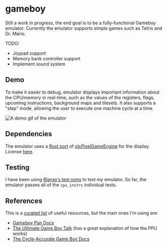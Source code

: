 # gameboy

Still a work in progress, the end goal is to be a fully-functional Gameboy emulator. Currently the emulator supports simple games such as Tetris and Dr. Mario.

TODO:
 - Joypad support
 - Memory bank controller support
 - Implement sound system
 
## Demo
 
To make it easier to debug, emulator displays important information about the CPU/memory in real-time, such as the values of the registers, flags, upcoming instructions, background maps and tilesets. It also supports a "step" mode, allowing the user to execute one machine cycle at a time.
 
![A demo gif of the emulator](example.gif)

## Dependencies

The emulator uses a [Rust port](https://github.com/mattbettcher/rustyPixelGameEngine) of [olcPixelGameEngine](https://github.com/OneLoneCoder/olcPixelGameEngine) for the display. License [here](https://github.com/mattbettcher/rustyPixelGameEngine/blob/master/LICENSE.md).

## Testing

I have been using [Blargg's test roms](https://github.com/retrio/gb-test-roms) to test my emulator. So far, the emulator passes all of the `cpu_instrs` individual tests.

## References

This is a [curated list](https://gbdev.io/list.html) of useful resources, but the main ones I'm using are:
 - [Gameboy Pan Docs](http://bgb.bircd.org/pandocs.htm)
 - [The Ultimate Game Boy Talk](https://www.youtube.com/watch?v=HyzD8pNlpwI) (has a great explanation of how the PPU works)
 - [The Cycle-Accurate Game Boy Docs](https://github.com/AntonioND/giibiiadvance/blob/master/docs/TCAGBD.pdf)
